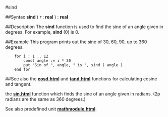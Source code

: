 
#sind

##Syntax
**sind** ( _r_ : **real** ) : **real**


##Description
The **sind** function is used to find the sine of an angle given in degrees. For example, **sind** (0) is 0.


##Example
This program prints out the sine of 30, 60, 90, up to 360 degrees.

        for i : 1 .. 12
            const angle := i * 30
            put "Sin of ", angle, " is ", sind ( angle )
        end for
##See also
the **[cosd.html](cosd)** and **[tand.html](tand)** functions for calculating cosine and tangent.

the **[sin.html](sin)** function which finds the sine of an angle given in radians. (2p radians are the same as 360 degrees.)

See also predefined unit **[mathmodule.html](Math)**.

